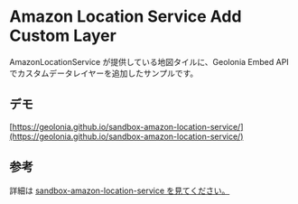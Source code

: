 # Amazon Location Service Add Custom Layer

AmazonLocationService が提供している地図タイルに、Geolonia Embed API でカスタムデータレイヤーを追加したサンプルです。

## デモ

[https://geolonia.github.io/sandbox-amazon-location-service/](https://geolonia.github.io/sandbox-amazon-location-service/)


## 参考

詳細は [sandbox-amazon-location-service を見てください。](https://github.com/geolonia/sandbox-amazon-location-service)


